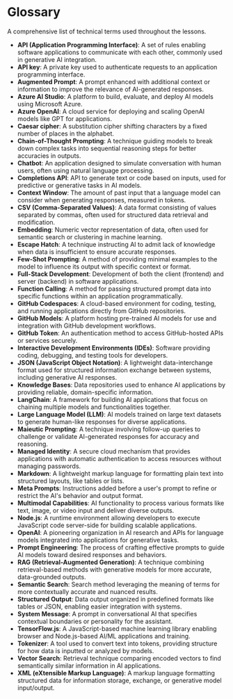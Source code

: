 # Glossary

A comprehensive list of technical terms used throughout the lessons.

- **API (Application Programming Interface)**: A set of rules enabling software applications to communicate with each other, commonly used in generative AI integration.
- **API key**: A private key used to authenticate requests to an application programming interface.
- **Augmented Prompt**: A prompt enhanced with additional context or information to improve the relevance of AI-generated responses.
- **Azure AI Studio**: A platform to build, evaluate, and deploy AI models using Microsoft Azure.
- **Azure OpenAI**: A cloud service for deploying and scaling OpenAI models like GPT for applications.
- **Caesar cipher**: A substitution cipher shifting characters by a fixed number of places in the alphabet.
- **Chain-of-Thought Prompting**: A technique guiding models to break down complex tasks into sequential reasoning steps for better accuracies in outputs.
- **Chatbot**: An application designed to simulate conversation with human users, often using natural language processing.
- **Completions API**: API to generate text or code based on inputs, used for predictive or generative tasks in AI models.
- **Context Window**: The amount of past input that a language model can consider when generating responses, measured in tokens.
- **CSV (Comma-Separated Values)**: A data format consisting of values separated by commas, often used for structured data retrieval and modification.
- **Embedding**: Numeric vector representation of data, often used for semantic search or clustering in machine learning.
- **Escape Hatch**: A technique instructing AI to admit lack of knowledge when data is insufficient to ensure accurate responses.
- **Few-Shot Prompting**: A method of providing minimal examples to the model to influence its output with specific context or format.
- **Full-Stack Development**: Development of both the client (frontend) and server (backend) in software applications.
- **Function Calling**: A method for passing structured prompt data into specific functions within an application programmatically.
- **GitHub Codespaces**: A cloud-based environment for coding, testing, and running applications directly from GitHub repositories.
- **GitHub Models**: A platform hosting pre-trained AI models for use and integration with GitHub development workflows.
- **GitHub Token**: An authentication method to access GitHub-hosted APIs or services securely.
- **Interactive Development Environments (IDEs)**: Software providing coding, debugging, and testing tools for developers.
- **JSON (JavaScript Object Notation)**: A lightweight data-interchange format used for structured information exchange between systems, including generative AI responses.
- **Knowledge Bases**: Data repositories used to enhance AI applications by providing reliable, domain-specific information.
- **LangChain**: A framework for building AI applications that focus on chaining multiple models and functionalities together.
- **Large Language Model (LLM)**: AI models trained on large text datasets to generate human-like responses for diverse applications.
- **Maieutic Prompting**: A technique involving follow-up queries to challenge or validate AI-generated responses for accuracy and reasoning.
- **Managed Identity**: A secure cloud mechanism that provides applications with automatic authentication to access resources without managing passwords.
- **Markdown**: A lightweight markup language for formatting plain text into structured layouts, like tables or lists.
- **Meta Prompts**: Instructions added before a user's prompt to refine or restrict the AI's behavior and output format.
- **Multimodal Capabilities**: AI functionality to process various formats like text, image, or video input and deliver diverse outputs.
- **Node.js**: A runtime environment allowing developers to execute JavaScript code server-side for building scalable applications.
- **OpenAI**: A pioneering organization in AI research and APIs for language models integrated into applications for generative tasks.
- **Prompt Engineering**: The process of crafting effective prompts to guide AI models toward desired responses and behaviors.
- **RAG (Retrieval-Augmented Generation)**: A technique combining retrieval-based methods with generative models for more accurate, data-grounded outputs.
- **Semantic Search**: Search method leveraging the meaning of terms for more contextually accurate and nuanced results.
- **Structured Output**: Data output organized in predefined formats like tables or JSON, enabling easier integration with systems.
- **System Message**: A prompt in conversational AI that specifies contextual boundaries or personality for the assistant.
- **TensorFlow.js**: A JavaScript-based machine learning library enabling browser and Node.js-based AI/ML applications and training.
- **Tokenizer**: A tool used to convert text into tokens, providing structure for how data is inputted or analyzed by models.
- **Vector Search**: Retrieval technique comparing encoded vectors to find semantically similar information in AI applications.
- **XML (eXtensible Markup Language)**: A markup language formatting structured data for information storage, exchange, or generative model input/output.
